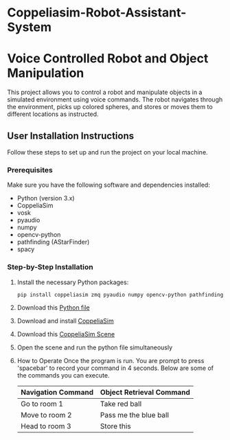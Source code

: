 # Coppeliasim-Robot-Assistant-System
# Voice Controlled Robot and Object Manipulation

This project allows you to control a robot and manipulate objects in a simulated environment using voice commands. The robot navigates through the environment, picks up colored spheres, and stores or moves them to different locations as instructed.


## User Installation Instructions

Follow these steps to set up and run the project on your local machine.

### Prerequisites

Make sure you have the following software and dependencies installed:

- Python (version 3.x)
- CoppeliaSim
- vosk
- pyaudio
- numpy
- opencv-python
- pathfinding (AStarFinder)
- spacy

### Step-by-Step Installation


1. Install the necessary Python packages:
   ```bash
   pip install coppeliasim zmq pyaudio numpy opencv-python pathfinding spacy
   ```
2. Download this [Python file](https://github.com/MasamManiss/Robot-Assistant-System/blob/main/Final.py)   
3. Download and install [CoppeliaSim](https://www.coppeliarobotics.com/)
   
4. Download this [CoppeliaSim Scene](https://github.com/MasamManiss/Robot-Assistant-System/blob/main/Final.ttt)
   
5. Open the scene and run the python file simultaneously
6. How to Operate
   Once the program is run. You are prompt to press 'spacebar' to record your command in 4 seconds. Below are some of the commands you can execute.

   | Navigation Command | Object Retrieval Command |
   |--------------------|--------------------------|
   | Go to room 1       | Take red ball            |
   | Move to room 2     | Pass me the blue ball    |
   | Head to room 3     | Store this               |

